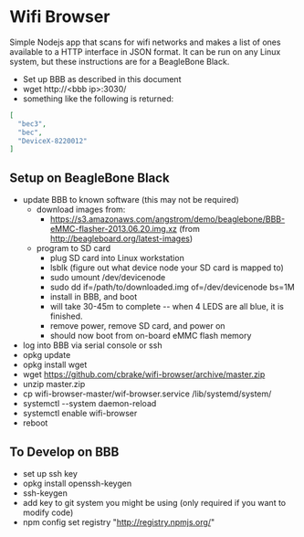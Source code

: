 Wifi Browser
============

Simple Nodejs app that scans for wifi networks and makes a list of ones available
to a HTTP interface in JSON format.  It can be run on any Linux system, but
these instructions are for a BeagleBone Black.

* Set up BBB as described in this document
* wget http://\<bbb ip\>:3030/
* something like the following is returned:

```json
[
  "bec3",
  "bec",
  "DeviceX-8220012"
]
```

Setup on BeagleBone Black
-------------------------

* update BBB to known software (this may not be required)
    * download images from:
        * https://s3.amazonaws.com/angstrom/demo/beaglebone/BBB-eMMC-flasher-2013.06.20.img.xz (from http://beagleboard.org/latest-images)
    * program to SD card
        * plug SD card into Linux workstation
        * lsblk (figure out what device node your SD card is mapped to)
        * sudo umount /dev/devicenode 
        * sudo dd if=/path/to/downloaded.img of=/dev/devicenode bs=1M
        * install in BBB, and boot
        * will take 30-45m to complete -- when 4 LEDS are all blue, it is finished.
        * remove power, remove SD card, and power on
        * should now boot from on-board eMMC flash memory
* log into BBB via serial console or ssh
* opkg update
* opkg install wget
* wget https://github.com/cbrake/wifi-browser/archive/master.zip
* unzip master.zip
* cp wifi-browser-master/wif-browser.service /lib/systemd/system/
* systemctl --system daemon-reload
* systemctl enable wifi-browser
* reboot

To Develop on BBB
-----------------

* set up ssh key
 * opkg install openssh-keygen
 * ssh-keygen
 * add key to git system you might be using (only required if you want to modify code)
* npm config set registry "http://registry.npmjs.org/"







